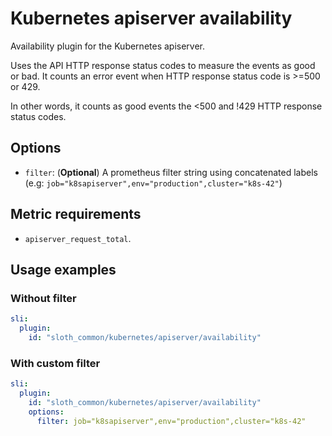 # Kubernetes apiserver availability

Availability plugin for the Kubernetes apiserver.

Uses the API HTTP response status codes to measure the events as good or bad. It counts an error event when HTTP response status code is >=500 or 429.

In other words, it counts as good events the <500 and !429 HTTP response status codes.

## Options

- `filter`: (**Optional**) A prometheus filter string using concatenated labels (e.g: `job="k8sapiserver",env="production",cluster="k8s-42"`)

## Metric requirements

- `apiserver_request_total`.

## Usage examples

### Without filter

```yaml
sli:
  plugin:
    id: "sloth_common/kubernetes/apiserver/availability"
```

### With custom filter

```yaml
sli:
  plugin:
    id: "sloth_common/kubernetes/apiserver/availability"
    options:
      filter: job="k8sapiserver",env="production",cluster="k8s-42"
```
